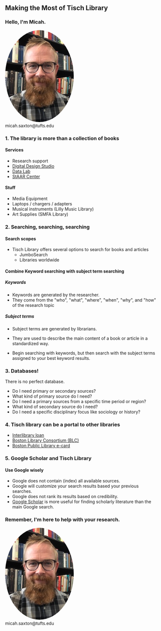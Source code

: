 ## Making the Most of Tisch Library


### Hello, I'm Micah.
<img src="./images/saxton_profile.jpg" height=300 style="border-radius: 50%">
<br>
micah.saxton@tufts.edu


### 1. The library is more than a collection of books

#### Services
* Research support
* [Digital Design Studio](https://tischlibrary.tufts.edu/our-locations/also-tisch/digital-design-studio-dds)
* [Data Lab](https://sites.tufts.edu/datalab/)
* [StAAR Center](https://students.tufts.edu/staar-center)

#### Stuff
* Media Equipment
* Laptops / chargers / adapters
* Musical instruments (Lilly Music Library)
* Art Supplies (SMFA Library)


### 2. Searching, searching, searching

#### Search scopes
* Tisch Library offers several options to search for books and articles
    * JumboSearch
    * Libraries worldwide

#### Combine Keyword searching with subject term searching

##### Keywords
* Keywords are generated by the researcher.
* They come from the "who", "what", "where", "when", "why", and "how" of the research topic

##### Subject terms
* Subject terms are generated by librarians.
* They are used to describe the main content of a book or article in a standardized way.

* Begin searching with keywords, but then search with the subject terms assigned to your best keyword results.


### 3. Databases!

There is no perfect database.

* Do I need primary or secondary sources?
* What kind of primary source do I need?
* Do I need a primary sources from a specific time period or region?
* What kind of secondary source do I need?
* Do I need a specific disciplinary focus like sociology or history?


### 4. Tisch library can be a portal to other libraries
* [Interlibrary loan](https://tischlibrary.tufts.edu/what-we-have/borrow-and-request/interlibrary-loan-illiad)
* [Boston Library Consortium (BLC)](https://blc.org/)
* [Boston Public Library e-card](https://www.bpl.org/ecard/)


### 5. Google Scholar and Tisch Library

#### Use Google wisely
* Google does not contain (index) all available sources.
* Google will customize your search results based your previous searches.
* Google does not rank its results based on credibility.
* [Google Scholar](https://scholar.google.com/) is more useful for finding scholarly literature than the main Google search.


### Remember, I'm here to help with your research.
<img src="./images/saxton_profile.jpg" height=300 style="border-radius: 50%">
<br>
micah.saxton@tufts.edu